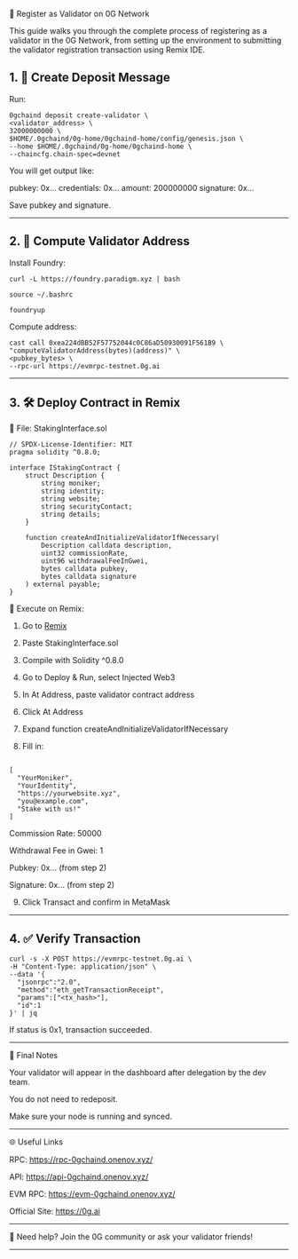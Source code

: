 🧾 Register as Validator on 0G Network

This guide walks you through the complete process of registering as a validator in the 0G Network, from setting up the environment to submitting the validator registration transaction using Remix IDE.


## 1. 📨 Create Deposit Message

Run:
```
0gchaind deposit create-validator \
<validator_address> \
32000000000 \
$HOME/.0gchaind/0g-home/0gchaind-home/config/genesis.json \
--home $HOME/.0gchaind/0g-home/0gchaind-home \
--chaincfg.chain-spec=devnet
```

You will get output like:

pubkey: 0x...
credentials: 0x...
amount: 200000000
signature: 0x...

Save pubkey and signature.


---

## 2. 🧮 Compute Validator Address

Install Foundry:
```
curl -L https://foundry.paradigm.xyz | bash
```
```
source ~/.bashrc
```
```
foundryup
```

Compute address:
```
cast call 0xea224dBB52F57752044c0C86aD50930091F561B9 \
"computeValidatorAddress(bytes)(address)" \
<pubkey_bytes> \
--rpc-url https://evmrpc-testnet.0g.ai
```


---

## 3. 🛠 Deploy Contract in Remix

📄 File: StakingInterface.sol
```
// SPDX-License-Identifier: MIT
pragma solidity ^0.8.0;

interface IStakingContract {
    struct Description {
        string moniker;
        string identity;
        string website;
        string securityContact;
        string details;
    }

    function createAndInitializeValidatorIfNecessary(
        Description calldata description,
        uint32 commissionRate,
        uint96 withdrawalFeeInGwei,
        bytes calldata pubkey,
        bytes calldata signature
    ) external payable;
}
```

🚀 Execute on Remix:

1. Go to [Remix](https://remix.ethereum.org/)


2. Paste StakingInterface.sol


3. Compile with Solidity ^0.8.0


4. Go to Deploy & Run, select Injected Web3


5. In At Address, paste validator contract address


6. Click At Address


7. Expand function createAndInitializeValidatorIfNecessary


8. Fill in:
```

[
  "YourMoniker",
  "YourIdentity",
  "https://yourwebsite.xyz",
  "you@example.com",
  "Stake with us!"
]
```
Commission Rate: 50000

Withdrawal Fee in Gwei: 1

Pubkey: 0x... (from step 2)

Signature: 0x... (from step 2)


9. Click Transact and confirm in MetaMask

---

## 4. ✅ Verify Transaction
```
curl -s -X POST https://evmrpc-testnet.0g.ai \
-H "Content-Type: application/json" \
--data '{
  "jsonrpc":"2.0",
  "method":"eth_getTransactionReceipt",
  "params":["<tx_hash>"],
  "id":1
}' | jq
```

If status is 0x1, transaction succeeded.


---

🧭 Final Notes

Your validator will appear in the dashboard after delegation by the dev team.

You do not need to redeposit.

Make sure your node is running and synced.



---

🌐 Useful Links

RPC: https://rpc-0gchaind.onenov.xyz/

API: https://api-0gchaind.onenov.xyz/

EVM RPC: https://evm-0gchaind.onenov.xyz/

Official Site: https://0g.ai



---

📩 Need help? Join the 0G community or ask your validator friends!


---

